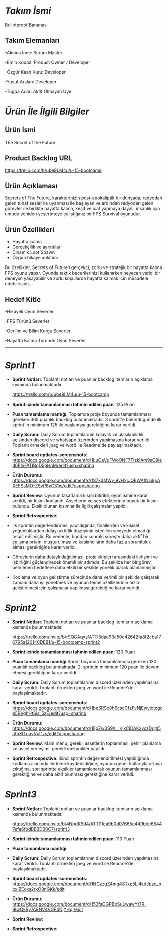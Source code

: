 # *Takım İsmi*
Bulletproof Bananas
## Takım Elemanları
-Almina İnce: Scrum Master

-Emin Kodaz: Product Owner / Developer

-Özgür Kaan Kuru: Developer

-Yusuf Arslan: Developer

-Tuğba Acar: Aktif Olmayan Üye

# *Ürün İle İlgili Bilgiler*

## Ürün İsmi
The Secret of the Future
## Product Backlog URL
https://trello.com/b/ube9LM4u/u-15-bootcamp
## Ürün Açıklaması
Secrets of The Future, karakterinizin post-apokaliptik bir dünyada, radyodan gelen tuhaf sesler ile uyanması ile başlayan ve ardından radyodan gelen görevler ile birlikte hayatta kalma, keşif ve icat yapmaya dayalı, insanlık için umudu yeniden yeşertmeye çalıştığınız bir FPS Survival oyunudur.

## Ürün Özellikleri
- Hayatta kalma
- Gerçekçilik ve ayrıntılar
- Dinamik Loot Spawn
- Özgün hikaye anlatımı

Bu özellikler, Secrets of Future'ı gerçekçi, zorlu ve stratejik bir hayatta kalma FPS oyunu yapar. Oyunda taktik becerilerinizi kullanırken heyecan verici bir deneyim yaşayabilir ve zorlu koşullarda hayatta kalmak için mücadele edebilirsiniz.
  

## Hedef Kitle
-Hikayeli Oyun Severler

-FPS Türünü Severler

-Gerilim ve Bilim Kurgu Severler

-Hayatta Kalma Türünde Oyun Severler

------------
# *Sprint1* 
- **Sprint Notları**: Toplantı notları ve puanlar backlog itemların açıklama kısmında bulunmaktadır.

   https://trello.com/b/ube9LM4u/u-15-bootcamp
- **Sprint içinde tamamlanması tahmin edilen puan**: 125 Puan
- **Puan tamamlama mantığı**: Toplamda proje boyunca tamamlanması gereken 365 puanlık backlog bulunmaktadır. 3 sprint'e bölündüğünde ilk sprint'in minimum 125 ile başlaması gerektiğine karar verildi.
- **Daily Scrum**: Daily Scrum toplantılarının kolaylık ve ulaşılabilirlik açısından discord ve whatsapp üzerinden yapılmasına karar verildi. Toplantı örnekleri jpeg ve word ile Readme'de paylaşılmaktadır.
- **Sprint board updates-screenshots**: https://docs.google.com/document/d/1LuOeVuFWoONF7TIzklAm9sO9led6PhiFATIBqD5gHnM/edit?usp=sharing 
- **Ürün Durumu**: https://docs.google.com/document/d/1S7kdMWv_9vH2rJQEWAfNsi9pAXEFSsMO-ZSvP8yC31w/edit?usp=sharing
- **Sprint Review**: Oyunun tasarlama kısmı bitirildi, oyun ismine karar verildi, bir kısmı kodlandı.
  Assetlerin ve ses efektlerinin büyük bir kısmı bulundu.
  Eksik olunan kısımlar ile ilgili çalışmalar yapıldı. 
- **Sprint Retrospective**:
-  İlk sprintin değerlendirmesi yapıldığında, finallerden ve kişisel yoğunluklardan dolayı aktiflik düzeyinin istenilen seviyede olmadığı tespit edilmiştir. Bu nedenle, bundan sonraki süreçte daha aktif bir çalışma ortamı oluşturulması ve katılımcıların daha fazla sorumluluk alması gerektiğine karar verildi.
-  Görevlerin daha detaylı dağıtılması, proje ekipleri arasındaki iletişimi ve işbirliğini güçlendirecek önemli bir adımdır. Bu şekilde her bir görev, belirlenen hedeflere daha etkili bir şekilde yönelik olarak planlanmıştır.
-  Kodlama ve oyun geliştirme sürecinde daha verimli bir şekilde çalışarak zamanı daha iyi yönetmek ve oyunun temel özelliklerinin hızla geliştirilmesi için çalışmalar yapılması gerektiğine karar verildi.  

# *Sprint2* 
- **Sprint Notları**: Toplantı notları ve puanlar backlog itemların açıklama kısmında bulunmaktadır.

  https://trello.com/invite/b/r9QGAqyy/ATTI5dae93c50e42642fa8f2cba176795a120140DEB1/u-15-bootcamp-sprint2
- **Sprint içinde tamamlanması tahmin edilen puan**: 120 Puan
-  **Puan tamamlama mantığı** Sprint boyunca tamamlanması gereken 130 puanlık backlog bulunmaktadır. 2. sprintin minimum 120 puan ile devam etmesi gerektiğine karar verildi.
- **Daily Scrum**: Daily Scrum toplantılarının discord üzerinden yapılmasına karar verildi. Toplantı örnekleri jpeg ve word ile Readme'de paylaşılmaktadır.
- **Sprint board updates-screenshots**: https://docs.google.com/document/d/1beSRSc8h6cscCfzFvNjEwvjotcgce5BVghHtSia_5zE/edit?usp=sharing
- **Ürün Durumu**: https://docs.google.com/document/d/1FpZw3S9h__KjxCjDAKxvczDqitj5afbXtTnqvVxf1zs/edit?usp=sharing
- **Sprint Review**: Main menu, gerekli assetlerin toplanması, şehir planlama ve asset yerleşimi, gerekli mekanikler yapıldı.
- **Sprint Retrospective**: İkinci sprintin değerlendirilmesi yapıldığında kodlama alanında ilerleme kaydedildiğine, oyunun genel hatlarıyla ortaya çıktığına, son sprintte eksikler tamamlanarak oyunun tamamlanması gerektiğine ve daha aktif olunması gerektiğine karar verildi.

# *Sprint3* 
- **Sprint Notları**: Toplantı notları ve puanlar backlog itemların açıklama kısmında bulunmaktadır.

  https://trello.com/invite/b/4NbdK9d4/ATTI1fea9b0d07665e449bdc65447efa6fbdBEBDB0C7/sprint3
- **Sprint içinde tamamlanması tahmin edilen puan**: 110 Puan
- **Puan tamamlama mantığı**:
- **Daily Scrum**: Daily Scrum toplantılarının discord üzerinden yapılmasına karar verildi. Toplantı örnekleri jpeg ve word ile Readme'de paylaşılmaktadır.
- **Sprint board updates-screenshots**: https://docs.google.com/document/d/1NGzzgZ4mg4STxp5Lj4kdJpzd_nbxIZEoxs2rkO8nGKk/edit
- **Ürün Durumu**: https://docs.google.com/document/d/153fsOGPBbSuLwawYt7R-9IwQkRy7A8NV4VGF4NjYHqI/edit
- **Sprint Review**:
- **Sprint Retrospective**: 







